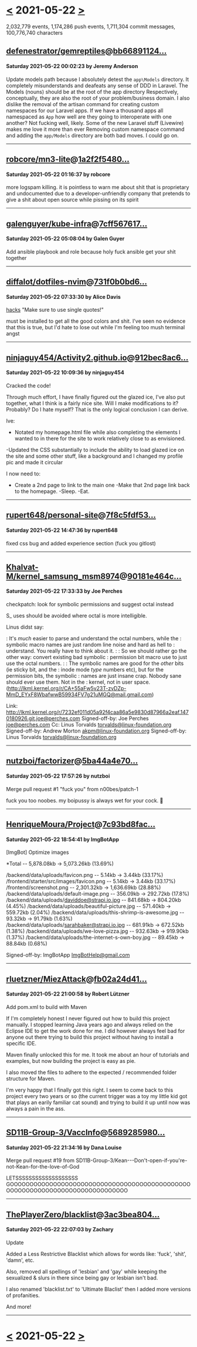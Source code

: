 # [<](2021-05-21.md) 2021-05-22 [>](2021-05-23.md)

2,032,779 events, 1,174,286 push events, 1,711,304 commit messages, 100,776,740 characters


## [defenestrator/gemreptiles](https://github.com/defenestrator/gemreptiles)@[bb66891124...](https://github.com/defenestrator/gemreptiles/commit/bb6689112416fdecd9c453945d15102e8f3433b9)
#### Saturday 2021-05-22 00:02:23 by Jeremy Anderson

Update models path because I absolutely detest the `app\Models` directory.
It completely misunderstands and deafeats any sense of DDD in Laravel.
The Models (nouns) should be at the root of the app directory
Respectively, conceptually, they are also the root of your problem/business domain.
I also dislike the removal of the artisan command for creating custom namespaces for our Laravel apps.
If we have a thousand apps all namespaced as `App` how well are they going to interoperate with one another?
Not fucking well, likely.
Some of the new Laravel stuff (Livewire) makes me love it more than ever
Removing custom namespace command and adding the `app/Models` directory are both bad moves.
I could go on.

---
## [robcore/mn3-lite](https://github.com/robcore/mn3-lite)@[1a2f2f5480...](https://github.com/robcore/mn3-lite/commit/1a2f2f5480e21dfe1973c117b762c0a02a706d4b)
#### Saturday 2021-05-22 01:16:37 by robcore

more logspam killing.  it is pointless to warn me about shit that is proprietary and undocumented due to a developer-unfriendly company that pretends to give a shit about open source while pissing on its spirit

---
## [galenguyer/kube-infra](https://github.com/galenguyer/kube-infra)@[7cff567617...](https://github.com/galenguyer/kube-infra/commit/7cff56761771fd3e4b8c173d3fd97fb8d68e6df1)
#### Saturday 2021-05-22 05:08:04 by Galen Guyer

Add ansible playbook and role because holy fuck ansible get your shit together

---
## [diffalot/dotfiles-nvim](https://github.com/diffalot/dotfiles-nvim)@[731f0b0bd6...](https://github.com/diffalot/dotfiles-nvim/commit/731f0b0bd654a5101065f54128f9dd0a7d5a0a66)
#### Saturday 2021-05-22 07:33:30 by Alice Davis

[hacks](24bit) "Make sure to use single quotes!"

must be installed to get all the good colors and shit.  I've seen
no evidence that this is true, but I'd hate to lose out while I'm feeling
too mush terminal angst

---
## [ninjaguy454/Activity2.github.io](https://github.com/ninjaguy454/Activity2.github.io)@[912bec8ac6...](https://github.com/ninjaguy454/Activity2.github.io/commit/912bec8ac67dbd067670de901d0572fdeeff78b8)
#### Saturday 2021-05-22 10:09:36 by ninjaguy454

Cracked the code!

Through much effort, I have finally figured out the glazed ice, I've also put together, what I think is a fairly nice site. Will I make modifications to it? Probably? Do I hate myself? That is the only logical conclusion I can derive.

Ive:
- Notated my homepage.html file while also completing the elements I wanted to in there for the site to work relatively close to as envisioned.

-Updated the CSS substantially to include the ability to load glazed ice on the site and some other stuff, like a background and I changed my profile pic and made it circular

I now need to:
- Create a 2nd page to link to the main one
-Make that 2nd page link back to the homepage.
-Sleep.
-Eat.

---
## [rupert648/personal-site](https://github.com/rupert648/personal-site)@[7f8c5fdf53...](https://github.com/rupert648/personal-site/commit/7f8c5fdf53a35ce6350aa00a6f0a36be75f56543)
#### Saturday 2021-05-22 14:47:36 by rupert648

fixed css bug and added experience section (fuck you gitlost)

---
## [Khalvat-M/kernel_samsung_msm8974](https://github.com/Khalvat-M/kernel_samsung_msm8974)@[90181e464c...](https://github.com/Khalvat-M/kernel_samsung_msm8974/commit/90181e464c2f1e308eaef2c8758781486da3515f)
#### Saturday 2021-05-22 17:33:33 by Joe Perches

checkpatch: look for symbolic permissions and suggest octal instead

S_<FOO> uses should be avoided where octal is more intelligible.

Linus didst say:

: It's *much* easier to parse and understand the octal numbers, while the
: symbolic macro names are just random line noise and hard as hell to
: understand.  You really have to think about it.
:
: So we should rather go the other way: convert existing bad symbolic
: permission bit macro use to just use the octal numbers.
:
: The symbolic names are good for the *other* bits (ie sticky bit, and the
: inode mode _type_ numbers etc), but for the permission bits, the symbolic
: names are just insane crap.  Nobody sane should ever use them.  Not in the
: kernel, not in user space.
(http://lkml.kernel.org/r/CA+55aFw5v23T-zvDZp-MmD_EYxF8WbafwwB59934FV7g21uMGQ@mail.gmail.com)

Link: http://lkml.kernel.org/r/7232ef011d05a92f4caa86a5e9830d87966a2eaf.1470180926.git.joe@perches.com
Signed-off-by: Joe Perches <joe@perches.com>
Cc: Linus Torvalds <torvalds@linux-foundation.org>
Signed-off-by: Andrew Morton <akpm@linux-foundation.org>
Signed-off-by: Linus Torvalds <torvalds@linux-foundation.org>

---
## [nutzboi/factorizer](https://github.com/nutzboi/factorizer)@[5ba44a4e70...](https://github.com/nutzboi/factorizer/commit/5ba44a4e7076b8d0634b24cad8d67a22ca2b1a4a)
#### Saturday 2021-05-22 17:57:26 by nutzboi

Merge pull request #1 "fuck you" from n00bes/patch-1

fuck you too noobes. my boipussy is always wet for your cock. 💋

---
## [HenriqueMoura/Project](https://github.com/HenriqueMoura/Project)@[7c93bd8fac...](https://github.com/HenriqueMoura/Project/commit/7c93bd8facd3a8ff1f54efe101be7d87c02c102e)
#### Saturday 2021-05-22 18:54:41 by ImgBotApp

[ImgBot] Optimize images

*Total -- 5,878.08kb -> 5,073.26kb (13.69%)

/backend/data/uploads/favicon.png -- 5.14kb -> 3.44kb (33.17%)
/frontend/starter/src/images/favicon.png -- 5.14kb -> 3.44kb (33.17%)
/frontend/screenshot.png -- 2,301.32kb -> 1,636.69kb (28.88%)
/backend/data/uploads/default-image.png -- 356.09kb -> 292.72kb (17.8%)
/backend/data/uploads/daviddoe@strapi.io.jpg -- 841.68kb -> 804.20kb (4.45%)
/backend/data/uploads/beautiful-picture.jpg -- 571.40kb -> 559.72kb (2.04%)
/backend/data/uploads/this-shrimp-is-awesome.jpg -- 93.32kb -> 91.79kb (1.63%)
/backend/data/uploads/sarahbaker@strapi.io.jpg -- 681.91kb -> 672.52kb (1.38%)
/backend/data/uploads/we-love-pizza.jpg -- 932.63kb -> 919.90kb (1.37%)
/backend/data/uploads/the-internet-s-own-boy.jpg -- 89.45kb -> 88.84kb (0.68%)

Signed-off-by: ImgBotApp <ImgBotHelp@gmail.com>

---
## [rluetzner/MiezAttack](https://github.com/rluetzner/MiezAttack)@[fb02a24d41...](https://github.com/rluetzner/MiezAttack/commit/fb02a24d41e9be065d3576eefafa4c23485df166)
#### Saturday 2021-05-22 21:00:58 by Robert Lützner

Add pom.xml to build with Maven

If I'm completely honest I never figured out how to build this project
manually. I stopped learning Java years ago and always relied on the
Eclipse IDE to get the work done for me. I did however always feel bad
for anyone out there trying to build this project without having to
install a specific IDE.

Maven finally unlocked this for me. It took me about an hour of
tutorials and examples, but now building the project is easy as pie.

I also moved the files to adhere to the expected / recommended folder
structure for Maven.

I'm very happy that I finally got this right. I seem to come back to
this project every two years or so (the current trigger was a toy my
little kid got that plays an earily familiar cat sound) and trying to
build it up until now was always a pain in the ass.

---
## [SD11B-Group-3/VaccInfo](https://github.com/SD11B-Group-3/VaccInfo)@[5689285980...](https://github.com/SD11B-Group-3/VaccInfo/commit/568928598032dc8a8492f6757d5294865cea4104)
#### Saturday 2021-05-22 21:34:16 by Dana Louise

Merge pull request #19 from SD11B-Group-3/Kean---Don't-open-if-you're-not-Kean-for-the-love-of-God

LETSSSSSSSSSSSSSSSSSSS GOOOOOOOOOOOOOOOOOOOOOOOOOOOOOOOOOOOOOOOOOOOOOOOOOOOOOOOOOOOOOOOOOOOOOOOOOOOOO

---
## [ThePlayerZero/blacklist](https://github.com/ThePlayerZero/blacklist)@[3ac3bea804...](https://github.com/ThePlayerZero/blacklist/commit/3ac3bea8044c510d7ea7ee1c609dab3a2ead45e8)
#### Saturday 2021-05-22 22:07:03 by Zachary

Update

Added a Less Restrictive Blacklist which allows for words like: 'fuck', 'shit', 'damn', etc.

Also, removed all spellings of 'lesbian' and 'gay' while keeping the sexualized & slurs in there since being gay or lesbian isn't bad.

I also renamed 'blacklist.txt' to 'Ultimate Blaclist' then I added more versions of profanities.

And more!

---

# [<](2021-05-21.md) 2021-05-22 [>](2021-05-23.md)

